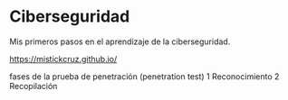 # Ciberseguridad
Mis primeros pasos en el aprendizaje de la ciberseguridad.

https://mistickcruz.github.io/

fases de la prueba de penetración (penetration test)
1 Reconocimiento
2 Recopilación
